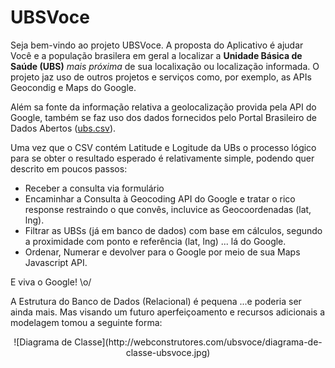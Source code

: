 # UBSVoce

Seja bem-vindo ao projeto UBSVoce.
A proposta do Aplicativo é ajudar <a>Você</a> e a população brasilera em geral a localizar a <b>Unidade Básica de Saúde (UBS)</b> <i>mais próxima</i> de sua localixação ou localização informada.
O projeto jaz uso de outros projetos e serviços como, por exemplo, as APIs Geocondig e Maps do Google.

Além sa fonte da informação relativa a geolocalização provida pela API do Google, também se faz uso dos dados fornecidos pelo Portal Brasileiro de Dados Abertos ([ubs.csv](http://dados.gov.br/dataset/unidades-basicas-de-saude-ubs)).

Uma vez que o CSV contém Latitude e Logitude da UBs o processo lógico para se obter o resultado esperado é relativamente simple, podendo quer descrito em poucos passos:

* Receber a consulta via formulário <String>
* Encaminhar a Consulta à Geocoding API do Google <String> e tratar o rico response <ResultSet> restraindo o que convês, incluvice as Geocoordenadas (lat, lng).
* Filtrar as UBSs (já em banco de dados) com base em cálculos, segundo a proximidade com ponto e referência (lat, lng) ... lá do Google.
* Ordenar, Numerar e devolver para o Google por meio de sua Maps Javascript API.

E viva o Google! \o/

A Estrutura do Banco de Dados (Relacional) é pequena ...e poderia ser ainda mais. Mas visando um futuro aperfeiçoamento e recursos adicionais a modelagem tomou a seguinte forma:

<center>![Diagrama de Classe](http://webconstrutores.com/ubsvoce/diagrama-de-classe-ubsvoce.jpg)</center>

